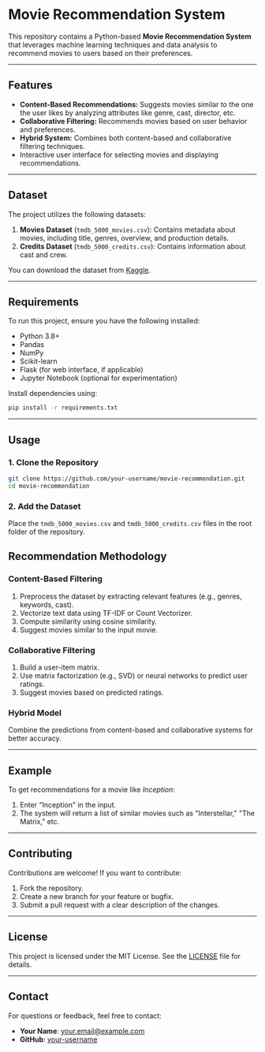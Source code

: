 # Movie Recommendation System

This repository contains a Python-based **Movie Recommendation System** that leverages machine learning techniques and data analysis to recommend movies to users based on their preferences.

---

## Features

- **Content-Based Recommendations:** Suggests movies similar to the one the user likes by analyzing attributes like genre, cast, director, etc.
- **Collaborative Filtering:** Recommends movies based on user behavior and preferences.
- **Hybrid System:** Combines both content-based and collaborative filtering techniques.
- Interactive user interface for selecting movies and displaying recommendations.

---

## Dataset

The project utilizes the following datasets:

1. **Movies Dataset** (`tmdb_5000_movies.csv`): Contains metadata about movies, including title, genres, overview, and production details.
2. **Credits Dataset** (`tmdb_5000_credits.csv`): Contains information about cast and crew.

You can download the dataset from [Kaggle](https://www.kaggle.com/tmdb/tmdb-movie-metadata).

---

## Requirements

To run this project, ensure you have the following installed:

- Python 3.8+
- Pandas
- NumPy
- Scikit-learn
- Flask (for web interface, if applicable)
- Jupyter Notebook (optional for experimentation)

Install dependencies using:
```bash
pip install -r requirements.txt
```

---

## Usage

### 1. Clone the Repository
```bash
git clone https://github.com/your-username/movie-recommendation.git
cd movie-recommendation
```

### 2. Add the Dataset
Place the `tmdb_5000_movies.csv` and `tmdb_5000_credits.csv` files in the root folder of the repository.

## Recommendation Methodology

### Content-Based Filtering
1. Preprocess the dataset by extracting relevant features (e.g., genres, keywords, cast).
2. Vectorize text data using TF-IDF or Count Vectorizer.
3. Compute similarity using cosine similarity.
4. Suggest movies similar to the input movie.

### Collaborative Filtering
1. Build a user-item matrix.
2. Use matrix factorization (e.g., SVD) or neural networks to predict user ratings.
3. Suggest movies based on predicted ratings.

### Hybrid Model
Combine the predictions from content-based and collaborative systems for better accuracy.

---

## Example

To get recommendations for a movie like *Inception*:
1. Enter "Inception" in the input.
2. The system will return a list of similar movies such as "Interstellar," "The Matrix," etc.

---

## Contributing

Contributions are welcome! If you want to contribute:
1. Fork the repository.
2. Create a new branch for your feature or bugfix.
3. Submit a pull request with a clear description of the changes.

---

## License

This project is licensed under the MIT License. See the [LICENSE](LICENSE) file for details.

---

## Contact

For questions or feedback, feel free to contact:

- **Your Name**: your.email@example.com
- **GitHub**: [your-username](https://github.com/your-username)
